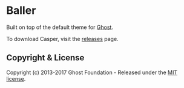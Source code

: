 # Baller

Built on top of the default theme for [Ghost](http://github.com/tryghost/ghost/).

To download Casper, visit the [releases](https://github.com/TryGhost/Casper/releases) page.

## Copyright & License

Copyright (c) 2013-2017 Ghost Foundation - Released under the [MIT license](LICENSE).

